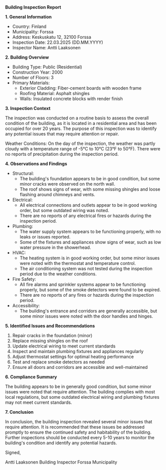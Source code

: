 **Building Inspection Report**

**1. General Information**

* Country: Finland
* Municipality: Forssa
* Address: Keskuskatu 12, 32100 Forssa
* Inspection Date: 22.03.2025 (DD.MM.YYYY)
* Inspector Name: Antti Laaksonen

**2. Building Overview**

* Building Type: Public (Residential)
* Construction Year: 2000
* Number of Floors: 3
* Primary Materials:
	+ Exterior Cladding: Fiber-cement boards with wooden frame
	+ Roofing Material: Asphalt shingles
	+ Walls: Insulated concrete blocks with render finish

**3. Inspection Context**

The inspection was conducted on a routine basis to assess the overall condition of the building, as it is located in a residential area and has been occupied for over 20 years. The purpose of this inspection was to identify any potential issues that may require attention or repair.

Weather Conditions: On the day of the inspection, the weather was partly cloudy with a temperature range of -5°C to 10°C (23°F to 50°F). There were no reports of precipitation during the inspection period.

**4. Observations and Findings**

* Structural:
	+ The building's foundation appears to be in good condition, but some minor cracks were observed on the north wall.
	+ The roof shows signs of wear, with some missing shingles and loose flashing around chimneys and vents.
* Electrical:
	+ All electrical connections and outlets appear to be in good working order, but some outdated wiring was noted.
	+ There are no reports of any electrical fires or hazards during the inspection period.
* Plumbing:
	+ The water supply system appears to be functioning properly, with no leaks or issues reported.
	+ Some of the fixtures and appliances show signs of wear, such as low water pressure in the showerhead.
* HVAC:
	+ The heating system is in good working order, but some minor issues were noted with the thermostat and temperature control.
	+ The air conditioning system was not tested during the inspection period due to the weather conditions.
* Fire Safety:
	+ All fire alarms and sprinkler systems appear to be functioning properly, but some of the smoke detectors were found to be expired.
	+ There are no reports of any fires or hazards during the inspection period.
* Accessibility:
	+ The building's entrance and corridors are generally accessible, but some minor issues were noted with the door handles and hinges.

**5. Identified Issues and Recommendations**

1. Repair cracks in the foundation (minor)
2. Replace missing shingles on the roof
3. Update electrical wiring to meet current standards
4. Inspect and maintain plumbing fixtures and appliances regularly
5. Adjust thermostat settings for optimal heating performance
6. Test and replace smoke detectors as needed
7. Ensure all doors and corridors are accessible and well-maintained

**6. Compliance Summary**

The building appears to be in generally good condition, but some minor issues were noted that require attention. The building complies with most local regulations, but some outdated electrical wiring and plumbing fixtures may not meet current standards.

**7. Conclusion**

In conclusion, the building inspection revealed several minor issues that require attention. It is recommended that these issues be addressed promptly to ensure the continued safety and habitability of the building. Further inspections should be conducted every 5-10 years to monitor the building's condition and identify any potential hazards.

Signed,

Antti Laaksonen
Building Inspector
Forssa Municipality